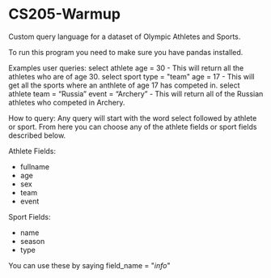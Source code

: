 # CS205-Warmup
Custom query language for a dataset of Olympic Athletes and Sports.

To run this program you need to make sure you have pandas installed.

Examples user queries:
select athlete age = 30 - This will return all the athletes who are of age 30.
select sport type = "team" age = 17 - This will get all the sports where an anthlete of age 17 has competed in.
select athlete team = “Russia” event = “Archery” - This will return all of the Russian athletes who competed in Archery.

How to query:
Any query will start with the word select followed by athlete or sport. From here you can choose any of the athlete fields or sport fields described below.

Athlete Fields:
- fullname
- age
- sex
- team
- event

Sport Fields:
- name
- season
- type

You can use these by saying field_name = "*info*"
